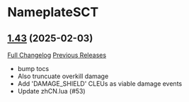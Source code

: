 # NameplateSCT

## [1.43](https://github.com/Justw8/NameplateSCT/tree/1.43) (2025-02-03)
[Full Changelog](https://github.com/Justw8/NameplateSCT/compare/1.42...1.43) [Previous Releases](https://github.com/Justw8/NameplateSCT/releases)

- bump tocs  
- Also truncuate overkill damage  
- Add 'DAMAGE\_SHIELD' CLEUs as viable damage events  
- Update zhCN.lua (#53)  
